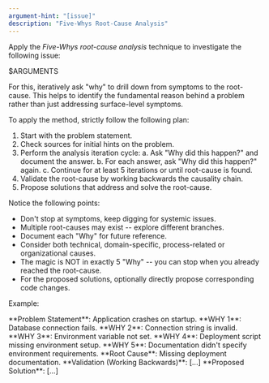 ```yaml
---
argument-hint: "[issue]"
description: "Five-Whys Root-Cause Analysis"
---
```


Apply the *Five-Whys* *root-cause analysis* technique to investigate the following issue:

$ARGUMENTS

For this, iteratively ask "why" to drill down from symptoms to the root-cause. 
This helps to identify the fundamental reason behind a problem rather than just
addressing surface-level symptoms.

To apply the method, strictly follow the following plan:

1. Start with the problem statement.
2. Check sources for initial hints on the problem.
3. Perform the analysis iteration cycle:
   a. Ask "Why did this happen?" and document the answer.
   b. For each answer, ask "Why did this happen?" again.
   c. Continue for at least 5 iterations or until root-cause is found.
4. Validate the root-cause by working backwards the causality chain.
5. Propose solutions that address and solve the root-cause.

Notice the following points:

- Don't stop at symptoms, keep digging for systemic issues.
- Multiple root-causes may exist -- explore different branches.
- Document each "Why" for future reference.
- Consider both technical, domain-specific, process-related or organizational causes.
- The magic is NOT in exactly 5 "Why" -- you can stop when you already reached the root-cause.
- For the proposed solutions, optionally directly propose corresponding code changes.

Example:

<example>
**Problem Statement**: Application crashes on startup.
**WHY 1**: Database connection fails.
**WHY 2**: Connection string is invalid.
**WHY 3**: Environment variable not set.
**WHY 4**: Deployment script missing environment setup.
**WHY 5**: Documentation didn't specify environment requirements.
**Root Cause**: Missing deployment documentation.
**Validation (Working Backwards)**: [...]
**Proposed Solution**: [...]
</example>

